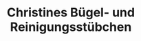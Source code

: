 ---
title: "Christines Bügel- und Reinigungsstübchen"
url: /aurich/christines-buegel-und-reinigungsstuebchen/
shop: Wäscherei
---